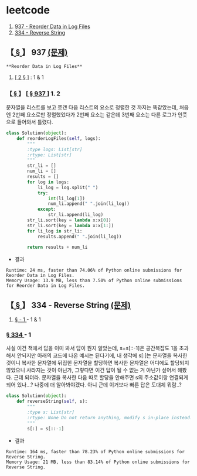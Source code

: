 # leetcode

1. [937 - Reorder Data in Log Files
](#---937---reorder-data-in-log-files-문제)
2. [334 - Reverse String](https://github.com/pqj163/leetcode/blob/main/README.md#---334---reverse-string-%EB%AC%B8%EC%A0%9C)

## 【[ § ](https://github.com/pqj163/leetcode/blob/main/README.md#leetcode)】 937 [(문제)](https://leetcode.com/problems/reorder-data-in-log-files/)
    **Reorder Data in Log Files**
1. [[ 2 § ](https://github.com/pqj163/leetcode/blob/main/README.md#--937----2)] : 1 & 1 

### 【[ § ](https://github.com/pqj163/leetcode/blob/main/README.md#leetcode)】 [[ § 937 ](https://github.com/pqj163/leetcode/blob/main/README.md#---937---reorder-data-in-log-files-%EB%AC%B8%EC%A0%9C)] 1. 2 
문자열을 리스트를 보고 쪼갠 다음 리스트의 요소로 정렬한 것 까지는 똑같았는데, 처음엔 2번째 요소로만 정렬했었다가 2번째 요소는 같은데 3번째 요소는 다른 로그가 인풋으로 들어와서 틀렸다.
```Python
class Solution(object):
    def reorderLogFiles(self, logs):
        """
        :type logs: List[str]
        :rtype: List[str]
        """
        str_li = []
        num_li = []
        results = []
        for log in logs:
            li_log = log.split(" ")
            try:
                int(li_log[1])
                num_li.append(" ".join(li_log))
            except:
                str_li.append(li_log)
        str_li.sort(key = lambda x:x[0])
        str_li.sort(key = lambda x:x[1:])
        for li_log in str_li:
            results.append(" ".join(li_log))
        
        return results + num_li
```
- 결과
```
Runtime: 24 ms, faster than 74.06% of Python online submissions for Reorder Data in Log Files.
Memory Usage: 13.9 MB, less than 7.50% of Python online submissions for Reorder Data in Log Files.
```

## 【[ § ](https://github.com/pqj163/leetcode/blob/main/README.md#leetcode)】 334 - Reverse String [(문제)](https://leetcode.com/problems/reorder-data-in-log-files/)
1.  [ § - 1 ](https://github.com/pqj163/leetcode/blob/main/README.md#--334----1) - 1 & 1

### [ § 334 ](https://github.com/pqj163/leetcode/blob/main/README.md#---334---reverse-string-%EB%AC%B8%EC%A0%9C) - 1
사실 이건 책에서 답을 이미 봐서 답이 뭔지 알았는데, s=s[::-1]은 공간복잡도 1을 초과해서 안되지만 아래의 코드에 나온 예시는 된다기에, 내 생각에 s[:]는 문자열을 복사한 것이니 복사한 문자열에 뒤집힌 문자열을 할당하면 복사한 문자열은 어디에도 할당되지 않았으니 사라지는 것이 아닌가, 그렇다면 이건 답이 될 수 없는 거 아닌가 싶어서 해봤다. 근데 되더라. 문자열을 복사한 다음 따로 할당을 안해주면 s의 주소값이랑 연결되게 되어 있나...? 나중에 더 알아봐야겠다.
아니 근데 이거보다 빠른 답은 도대체 뭐람..?
```Python
class Solution(object):
    def reverseString(self, s):
        """
        :type s: List[str]
        :rtype: None Do not return anything, modify s in-place instead.
        """
        s[:] = s[::-1]
```
- 결과
```
Runtime: 164 ms, faster than 78.23% of Python online submissions for Reverse String.
Memory Usage: 21 MB, less than 83.14% of Python online submissions for Reverse String.
```
